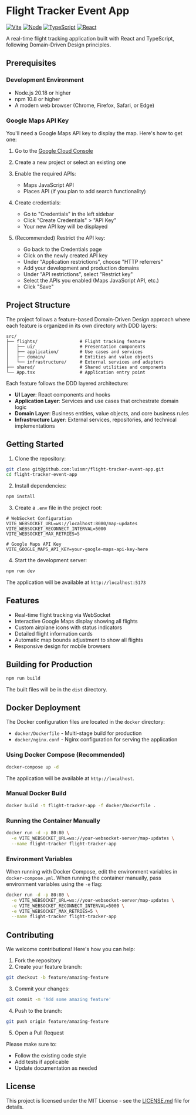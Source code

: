 # Flight Tracker Event App

[![Vite](https://img.shields.io/badge/Vite-5.1.x-646CFF?logo=vite)](https://vitejs.dev/)
[![Node](https://img.shields.io/badge/Node-20.11-339933?logo=node.js)](https://nodejs.org/)
[![TypeScript](https://img.shields.io/badge/TypeScript-7.0.x-blue?logo=typescript)](https://www.typescriptlang.org/)
[![React](https://img.shields.io/badge/React-18.2-61DAFB?logo=react)](https://reactjs.org/)

A real-time flight tracking application built with React and TypeScript, following Domain-Driven Design principles.

## Prerequisites

### Development Environment
- Node.js 20.18 or higher
- npm 10.8 or higher
- A modern web browser (Chrome, Firefox, Safari, or Edge)

### Google Maps API Key
You'll need a Google Maps API key to display the map. Here's how to get one:

1. Go to the [Google Cloud Console](https://console.cloud.google.com/)
2. Create a new project or select an existing one
3. Enable the required APIs:
   - Maps JavaScript API
   - Places API (if you plan to add search functionality)
4. Create credentials:
   - Go to "Credentials" in the left sidebar
   - Click "Create Credentials" > "API Key"
   - Your new API key will be displayed

5. (Recommended) Restrict the API key:
   - Go back to the Credentials page
   - Click on the newly created API key
   - Under "Application restrictions", choose "HTTP referrers"
   - Add your development and production domains
   - Under "API restrictions", select "Restrict key"
   - Select the APIs you enabled (Maps JavaScript API, etc.)
   - Click "Save"

## Project Structure

The project follows a feature-based Domain-Driven Design approach where each feature is organized in its own directory with DDD layers:

```
src/
├── flights/                # Flight tracking feature
│   ├── ui/                 # Presentation components
│   ├── application/        # Use cases and services
│   ├── domain/             # Entities and value objects
│   └── infrastructure/     # External services and adapters
├── shared/                 # Shared utilities and components
└── App.tsx                 # Application entry point
```

Each feature follows the DDD layered architecture:
- **UI Layer**: React components and hooks
- **Application Layer**: Services and use cases that orchestrate domain logic
- **Domain Layer**: Business entities, value objects, and core business rules
- **Infrastructure Layer**: External services, repositories, and technical implementations

## Getting Started

1. Clone the repository:
```bash
git clone git@github.com:luismr/flight-tracker-event-app.git
cd flight-tracker-event-app
```

2. Install dependencies:
```bash
npm install
```

3. Create a `.env` file in the project root:
```env
# WebSocket Configuration
VITE_WEBSOCKET_URL=ws://localhost:8080/map-updates
VITE_WEBSOCKET_RECONNECT_INTERVAL=5000
VITE_WEBSOCKET_MAX_RETRIES=5

# Google Maps API Key
VITE_GOOGLE_MAPS_API_KEY=your-google-maps-api-key-here
```

4. Start the development server:
```bash
npm run dev
```

The application will be available at `http://localhost:5173`

## Features

- Real-time flight tracking via WebSocket
- Interactive Google Maps display showing all flights
- Custom airplane icons with status indicators
- Detailed flight information cards
- Automatic map bounds adjustment to show all flights
- Responsive design for mobile browsers

## Building for Production

```bash
npm run build
```

The built files will be in the `dist` directory.

## Docker Deployment

The Docker configuration files are located in the `docker` directory:
- `docker/Dockerfile` - Multi-stage build for production
- `docker/nginx.conf` - Nginx configuration for serving the application

### Using Docker Compose (Recommended)

```bash
docker-compose up -d
```

The application will be available at `http://localhost`.

### Manual Docker Build

```bash
docker build -t flight-tracker-app -f docker/Dockerfile .
```

### Running the Container Manually

```bash
docker run -d -p 80:80 \
  -e VITE_WEBSOCKET_URL=ws://your-websocket-server/map-updates \
  --name flight-tracker flight-tracker-app
```

### Environment Variables

When running with Docker Compose, edit the environment variables in `docker-compose.yml`.
When running the container manually, pass environment variables using the `-e` flag:

```bash
docker run -d -p 80:80 \
  -e VITE_WEBSOCKET_URL=ws://your-websocket-server/map-updates \
  -e VITE_WEBSOCKET_RECONNECT_INTERVAL=5000 \
  -e VITE_WEBSOCKET_MAX_RETRIES=5 \
  --name flight-tracker flight-tracker-app
```

## Contributing

We welcome contributions! Here's how you can help:

1. Fork the repository
2. Create your feature branch:
```bash
git checkout -b feature/amazing-feature
```
3. Commit your changes:
```bash
git commit -m 'Add some amazing feature'
```
4. Push to the branch:
```bash
git push origin feature/amazing-feature
```
5. Open a Pull Request

Please make sure to:
- Follow the existing code style
- Add tests if applicable
- Update documentation as needed

## License

This project is licensed under the MIT License - see the [LICENSE.md](LICENSE.md) file for details. 

